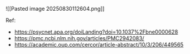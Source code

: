 ![[Pasted image 20250830112604.png]]

Ref:
- https://psycnet.apa.org/doiLanding?doi=10.1037%2Fbne0000628
- https://pmc.ncbi.nlm.nih.gov/articles/PMC2942083/
- https://academic.oup.com/cercor/article-abstract/10/3/206/449565